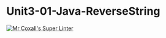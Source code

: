 # Unit3-01-Java-ReverseString

[![Mr Coxall's Super Linter](https://github.com/ICS4U-Programming-TamerZ/Unit3-01-Java-ReverseString/workflows/Mr%20Coxall's%20Super%20Linter/badge.svg)](https://github.com/ICS4U-Programming-TamerZ/Unit3-01-Java-ReverseString/actions/)
